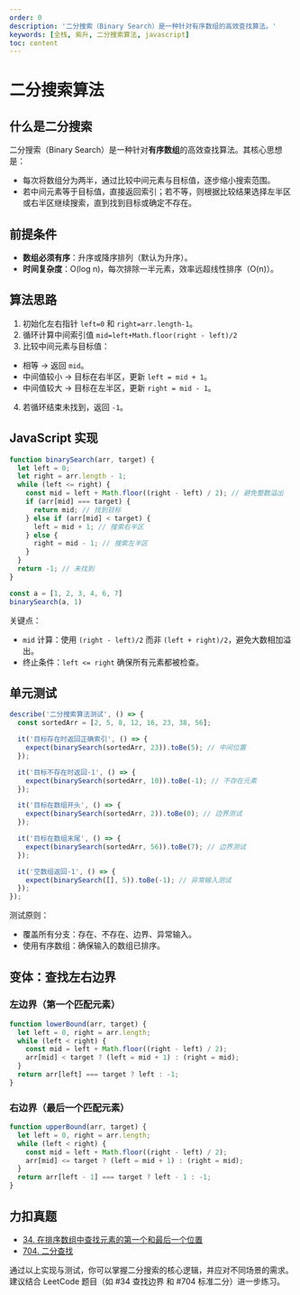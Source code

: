 ```yaml
---
order: 0
description: '二分搜索（Binary Search）是一种针对有序数组的高效查找算法。'
keywords: [全栈, 紫升, 二分搜索算法, javascript]
toc: content
---
```


# 二分搜索算法

## 什么是二分搜索

二分搜索（Binary Search）是一种针对**有序数组**的高效查找算法。其核心思想是：

- 每次将数组分为两半，通过比较中间元素与目标值，逐步缩小搜索范围。
- 若中间元素等于目标值，直接返回索引；若不等，则根据比较结果选择左半区或右半区继续搜索，直到找到目标或确定不存在。

## 前提条件

- **数组必须有序**：升序或降序排列（默认为升序）。
- **时间复杂度**：O(log n)，每次排除一半元素，效率远超线性排序（O(n)）。

## 算法思路

1. 初始化左右指针 `left=0` 和 `right=arr.length-1`。
2. 循环计算中间索引值 `mid=left+Math.floor(right - left)/2`
3. 比较中间元素与目标值：
  - 相等 → 返回 `mid`。
  - 中间值较小 → 目标在右半区，更新 `left = mid + 1`。
  - 中间值较大 → 目标在左半区，更新 `right = mid - 1`。
4. 若循环结束未找到，返回 `-1`。

## JavaScript 实现

```js
function binarySearch(arr, target) {
  let left = 0;
  let right = arr.length - 1;
  while (left <= right) {
    const mid = left + Math.floor((right - left) / 2); // 避免整数溢出
    if (arr[mid] === target) {
      return mid; // 找到目标
    } else if (arr[mid] < target) {
      left = mid + 1; // 搜索右半区
    } else {
      right = mid - 1; // 搜索左半区
    }
  }
  return -1; // 未找到
}

const a = [1, 2, 3, 4, 6, 7]
binarySearch(a, 1)
```

关键点：

- `mid` 计算：使用 `(right - left)/2` 而非 `(left + right)/2`，避免大数相加溢出。
- 终止条件：`left <= right` 确保所有元素都被检查。

## 单元测试

```ts
describe('二分搜索算法测试', () => {
  const sortedArr = [2, 5, 8, 12, 16, 23, 38, 56];

  it('目标存在时返回正确索引', () => {
    expect(binarySearch(sortedArr, 23)).toBe(5); // 中间位置
  });

  it('目标不存在时返回-1', () => {
    expect(binarySearch(sortedArr, 10)).toBe(-1); // 不存在元素
  });

  it('目标在数组开头', () => {
    expect(binarySearch(sortedArr, 2)).toBe(0); // 边界测试
  });

  it('目标在数组末尾', () => {
    expect(binarySearch(sortedArr, 56)).toBe(7); // 边界测试
  });

  it('空数组返回-1', () => {
    expect(binarySearch([], 5)).toBe(-1); // 异常输入测试
  });
});
```

测试原则：

- 覆盖所有分支：存在、不存在、边界、异常输入。
- 使用有序数组：确保输入的数组已排序。

## 变体：查找左右边界

### 左边界​（第一个匹配元素）

```js
function lowerBound(arr, target) {
  let left = 0, right = arr.length;
  while (left < right) {
    const mid = left + Math.floor((right - left) / 2);
    arr[mid] < target ? (left = mid + 1) : (right = mid);
  }
  return arr[left] === target ? left : -1;
}
```

### ​右边界​（最后一个匹配元素）

```js
function upperBound(arr, target) {
  let left = 0, right = arr.length;
  while (left < right) {
    const mid = left + Math.floor((right - left) / 2);
    arr[mid] <= target ? (left = mid + 1) : (right = mid);
  }
  return arr[left - 1] === target ? left - 1 : -1;
}
```

## 力扣真题

- [34. 在排序数组中查找元素的第一个和最后一个位置](https://leetcode.cn/problems/find-first-and-last-position-of-element-in-sorted-array/description/)
- [704. 二分查找](https://leetcode.cn/problems/binary-search/)

通过以上实现与测试，你可以掌握二分搜索的核心逻辑，并应对不同场景的需求。建议结合 LeetCode 题目（如 #34 查找边界 和 #704 标准二分）进一步练习。
